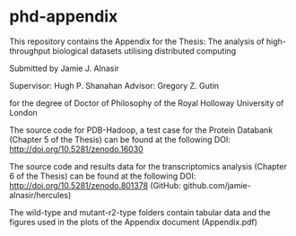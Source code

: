 # phd-appendix

This repository contains the Appendix for the Thesis: The analysis of high-throughput biological datasets utilising distributed computing

Submitted by
Jamie J. Alnasir

Supervisor: Hugh P. Shanahan
Advisor: Gregory Z. Gutin

for the degree of Doctor of Philosophy
of the
Royal Holloway University of London


The source code for PDB-Hadoop, a test case for the Protein Databank (Chapter 5 of the Thesis)
can be found at the following DOI: http://doi.org/10.5281/zenodo.16030


The source code and results data for the transcriptomics analysis (Chapter 6 of the Thesis)
can be found at the following DOI: http://doi.org/10.5281/zenodo.801378
(GitHub: github.com/jamie-alnasir/hercules)

The wild-type and mutant-r2-type folders contain tabular data and the figures used
in the plots of the Appendix document (Appendix.pdf)

